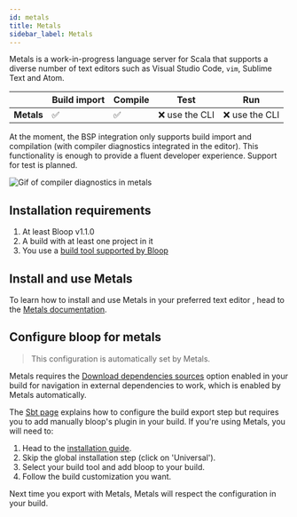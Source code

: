 ```yaml
---
id: metals
title: Metals
sidebar_label: Metals
---
```


Metals is a work-in-progress language server for Scala that supports a diverse number of text
editors such as Visual Studio Code, `vim`, Sublime Text and Atom.

|                              | Build import | Compile        | Test           | Run            |
| ---------------------------- | ------------ | -------------- | -------------- | -------------- |
| **Metals**                   | ✅           | ✅              | ❌ use the CLI | ❌ use the CLI |

At the moment, the BSP integration only supports build import and compilation (with compiler
diagnostics integrated in the editor). This functionality is enough to provide a fluent developer
experience. Support for test is planned.

![Gif of compiler diagnostics in metals](assets/metals-compiler-diagnostics.gif)

## Installation requirements

1. At least Bloop v1.1.0
1. A build with at least one project in it
1. You use a [build tool supported by Bloop](build-tools/overview.md)

## Install and use Metals

To learn how to install and use Metals in your preferred text editor , head to the [Metals
documentation](https://scalameta.org/metals/docs/editors/overview.html).

## Configure bloop for metals

> This configuration is automatically set by Metals.

Metals requires the [Download dependencies
sources](build-tools/sbt.md#download-dependencies-sources) option enabled in your build for
navigation in external dependencies to work, which is enabled by Metals automatically.

The [Sbt page](build-tools/sbt.md) explains how to configure the build export step but requires you
to add manually bloop's plugin in your build. If you're using Metals, you will need to:

1. Head to the [installation guide](/bloop/setup).
1. Skip the global installation step (click on 'Universal').
1. Select your build tool and add bloop to your build.
1. Follow the build customization you want.

Next time you export with Metals, Metals will respect the configuration in your build.
